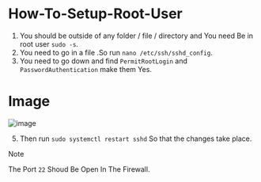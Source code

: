 # How-To-Setup-Root-User

1. You should be outside of any folder / file / directory and You need Be in root user ``sudo -s``. 
2. You need to go in a file .So run `nano /etc/ssh/sshd_config`.
3. You need to go down and find `PermitRootLogin` and `PasswordAuthentication` make them Yes.

# Image
![image](https://github.com/CoconutGamer/How-To-Setup-FTP-Access/assets/154960261/7c187de7-aba0-4cb0-8f1d-ca7b5d854535)

5. Then run `sudo systemctl restart sshd` So that the changes take place.

> [!NOTE]
> The Port `22` Shoud Be Open In The Firewall.
